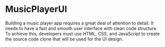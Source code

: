 # MusicPlayerUI
Building a music player app requires a great deal of attention to detail. It needs to have a fast and smooth user interface with clean code structure. To achieve this, developers must use HTML, CSS, and JavaScript to create the source code clone that will be used for the UI design.
